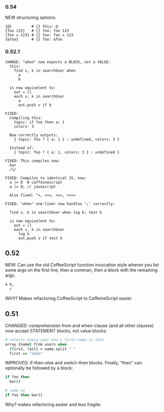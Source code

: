 ### 0.54

NEW structuring options:

```
{@}         # {} this: @
{foo 123}   # {} foo: foo 123
{foo = 123} # {} foo: foo = 123
{&foo}      # {} foo: &foo
```

### 0.52.1

```
CHANGE: "when" now expects a BLOCK, not a VALUE:
  this:
    find v, k in searchUser when
      a
      b

  is now equivelent to:
    out = []
    each v, k in searchUser
      a
      out.push v if b

FIXED:
  Compiling this:
    topic: if foo then a: 1
    colors: 3

  Now correctly outputs:
    { topic: foo ? { a: 1 } : undefined, colors: 3 }

  Instead of:
    { topic: foo ? { a: 1, colors: 3 } : undefined }

FIXED: This compiles now:
  bar
  /1/

FIXED: Compiles to identical JS, now:
  a |= 0  # caffeinescript
  a |= 0; // javascript

  Also fixed: ^=, >>=, <<=, >>>=

FIXED: "when" one-liner now handles ';' correctly:

  find v, k in searchUser when log k; test k

  is now equivelent to:
    out = []
    each v, k in searchUser
      log k
      out.push v if test k
```

## 0.52

NEW: Can use the old CoffeeScript function invocation style wheren you list some args on the first line, then a comman, then a block with the remaining args.

```coffeescript
a b,
  c

```

WHY? Makes refactoring CoffeeScript to CaffeineScript easier.

## 0.51

CHANGED: comprehension from and when-clause (and all other clauses) now accept STATEMENT blocks, not value blocks:

```coffeescript
# selects every user who's first-name is John
array {name} from users when
  [first, last] = name.split " "
  first == "John"
```

IMPROVED: if-then-else and switch-then blocks. Finally, "then" can optionally be followed by a block:

```coffeescript
if foo then
  bar()

# same as
if foo then bar()
```

Why? makes refactoring easier and less fragile.